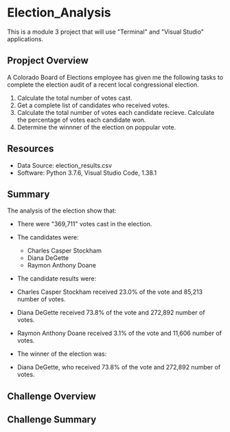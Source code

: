 # Election_Analysis
This is a module 3 project that will use "Terminal" and "Visual Studio" applications.

## Propject Overview

A Colorado Board of Elections employee has given me the following tasks to complete the election audit of a recent local congressional election.

1. Calculate the total number of votes cast.
2. Get a complete list of candidates who received votes.
3. Calculate the total number of votes each candidate recieve.
Calculate the percentage of votes each candidate won.
5. Determine the winnner of the election on poppular vote.

## Resources

- Data Source: election_results.csv
- Software: Python 3.7.6, Visual Studio Code, 1.38.1

## Summary

The analysis of the election show that:

- There were "369,711" votes cast in the election.
- The candidates were:
  - Charles Casper Stockham
  - Diana DeGette
  - Raymon Anthony Doane
  
 - The candidate results were:
  - Charles Casper Stockham received 23.0% of the vote and 85,213 number of votes.
  - Diana  DeGette received 73.8% of the vote and 272,892 number of votes.
  - Raymon Anthony Doane received 3.1% of the vote and 11,606 number of votes.
  
 - The winner of the election was:
  - Diana DeGette, who received 73.8% of the vote and 272,892 number of votes.
  
  ## Challenge Overview
  
  ## Challenge Summary
